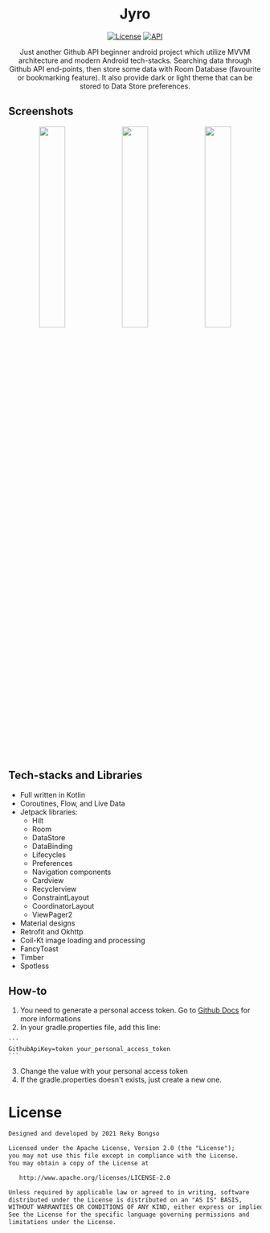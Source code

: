 <h1 align="center">Jyro</h1>
<p align="center">
  <a href="https://opensource.org/licenses/Apache-2.0"><img alt="License" src="https://img.shields.io/badge/License-Apache%202.0-blue.svg"/></a>
  <a href="https://android-arsenal.com/api?level=21"><img alt="API" src="https://img.shields.io/badge/API-21%2B-brightgreen.svg?style=flat"/></a>
</p>
<p align="center">
Just another Github API beginner android project which utilize MVVM architecture and modern Android tech-stacks.
Searching data through Github API end-points, then store some data with Room Database (favourite or bookmarking feature).
It also provide dark or light theme that can be stored to Data Store preferences.
</p>

## Screenshots
<p align="center">
<img src="https://raw.githubusercontent.com/rekybongso/jyro/main/screenshots/20211105_125701.jpg" width="32%"/>
<img src="https://raw.githubusercontent.com/rekybongso/jyro/main/screenshots/20211105_123304.jpg" width="32%"/>
<img src="https://raw.githubusercontent.com/rekybongso/jyro/main/screenshots/20211105_123312.jpg" width="32%"/>
</p>

## Tech-stacks and Libraries
- Full written in Kotlin
- Coroutines, Flow, and Live Data
- Jetpack libraries:
  - Hilt
  - Room
  - DataStore
  - DataBinding
  - Lifecycles
  - Preferences
  - Navigation components
  - Cardview
  - Recyclerview
  - ConstraintLayout
  - CoordinatorLayout
  - ViewPager2
- Material designs
- Retrofit and Okhttp
- Coil-Kt image loading and processing
- FancyToast
- Timber
- Spotless

## How-to
1. You need to generate a personal access token. Go to [Github Docs](https://docs.github.com/en/authentication/keeping-your-account-and-data-secure/creating-a-personal-access-token) for more informations
2. In your gradle.properties file, add this line: 
```` 
```
GithubApiKey=token your_personal_access_token
```
```` 
3. Change the value with your personal access token
4. If the gradle.properties doesn't exists, just create a new one.

# License
```xml
Designed and developed by 2021 Reky Bongso

Licensed under the Apache License, Version 2.0 (the "License");
you may not use this file except in compliance with the License.
You may obtain a copy of the License at

   http://www.apache.org/licenses/LICENSE-2.0

Unless required by applicable law or agreed to in writing, software
distributed under the License is distributed on an "AS IS" BASIS,
WITHOUT WARRANTIES OR CONDITIONS OF ANY KIND, either express or implied.
See the License for the specific language governing permissions and
limitations under the License.
```
